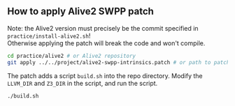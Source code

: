 ## How to apply Alive2 SWPP patch

Note: the Alive2 version must precisely be the commit specified in
`practice/install-alive2.sh`!  
Otherwise applying the patch will break the code and won't compile.

```bash
cd practice/alive2 # or Alive2 repository
git apply ../../project/alive2-swpp-intrinsics.patch # or path to patch
```

The patch adds a script `build.sh` into the repo directory.
Modify the `LLVM_DIR` and `Z3_DIR` in the script, and run the script.
```bash
./build.sh
```
